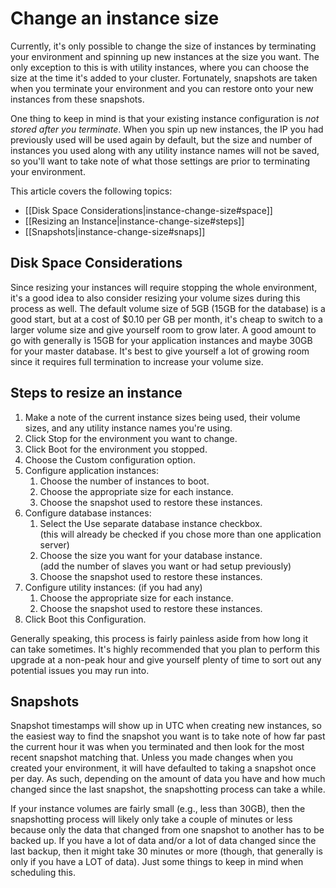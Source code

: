 # Change an instance size

Currently, it's only possible to change the size of instances by terminating your environment and spinning up new instances at the size you want. The only exception to this is with utility instances, where you can choose the size at the time it's added to your cluster. Fortunately, snapshots are taken when you terminate your environment and you can restore onto your new instances from these snapshots.

One thing to keep in mind is that your existing instance configuration is *not stored after you terminate*. When you spin up new instances, the IP you had previously used will be used again by default, but the size and number of instances you used along with any utility instance names will not be saved, so you'll want to take note of what those settings are prior to terminating your environment.

This article covers the following topics:

* [[Disk Space Considerations|instance-change-size#space]]
* [[Resizing an Instance|instance-change-size#steps]]
* [[Snapshots|instance-change-size#snaps]]

<h2 id="space">Disk Space Considerations</h2>

Since resizing your instances will require stopping the whole environment, it's a 
good idea to also consider resizing your volume sizes during this process as 
well. The default volume size of 5GB (15GB for the database) is a good start, but 
at a cost of $0.10 per GB per month, it's cheap to switch to a larger volume size 
and give yourself room to grow later. A good amount to go with generally is 15GB 
for your application instances and maybe 30GB for your master database. It's best 
to give yourself a lot of growing room since it requires full termination to increase 
your volume size.

<h2 id="steps">Steps to resize an instance</h2>

  1. Make a note of the current instance sizes being used, their volume sizes, and any utility instance names you're using.
  2. Click Stop for the environment you want to change.
  3. Click Boot for the environment you stopped.
  4. Choose the Custom configuration option.
  5. Configure application instances:
      1. Choose the number of instances to boot.
      2. Choose the appropriate size for each instance.
      3. Choose the snapshot used to restore these instances.
  6. Configure database instances:
      1. Select the Use separate database instance checkbox. <br />
         (this will already be checked if you chose more than one application server)
      2. Choose the size you want for your database instance. <br />
         (add the number of slaves you want or had setup previously)
      3. Choose the snapshot used to restore these instances.
  7. Configure utility instances: (if you had any)
      1. Choose the appropriate size for each instance.
      2. Choose the snapshot used to restore these instances.
  8. Click Boot this Configuration.

Generally speaking, this process is fairly painless aside from how long it can take sometimes. It's highly recommended that you plan to perform this upgrade at a non-peak hour and give yourself plenty of time to sort out any potential issues you may run into.



<h2 id="snaps">Snapshots</h2>

Snapshot timestamps will show up in UTC when creating new instances, so the easiest 
way to find the snapshot you want is to take note of how far past the current hour 
it was when you terminated and then look for the most recent snapshot matching that. 
Unless you made changes when you created your environment, it will have defaulted to 
taking a snapshot once per day. As such, depending on the amount of data you have and 
how much changed since the last snapshot, the snapshotting process can take a while.

If your instance volumes are fairly small (e.g., less than 30GB), then the snapshotting 
process will likely only take a couple of minutes or less because only the data that 
changed from one snapshot to another has to be backed up. If you have a lot of data 
and/or a lot of data changed since the last backup, then it might take 30 minutes or 
more (though, that generally is only if you have a LOT of data). Just some things to 
keep in mind when scheduling this.